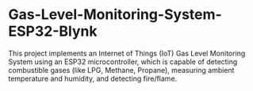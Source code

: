 # Gas-Level-Monitoring-System-ESP32-Blynk
This project implements an Internet of Things (IoT) Gas Level Monitoring System using an ESP32 microcontroller, which is capable of detecting combustible gases (like LPG, Methane, Propane), measuring ambient temperature and humidity, and detecting fire/flame.

